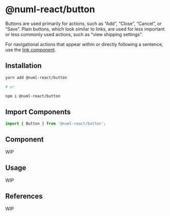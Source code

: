 # @numl-react/button

Buttons are used primarily for actions, such as “Add”, “Close”, “Cancel”, or “Save”. Plain buttons, which look similar to links, are used for less important or less commonly used actions, such as “view shipping settings”.

For navigational actions that appear within or directly following a sentence, use the [link component](https://github.com/numldesign/numl-react/tree/master/packages/Atoms/Link).

## Installation

```sh
yarn add @numl-react/button

# or

npm i @numl-react/button
```

## Import Components

```jsx
import { Button } from '@numl-react/button';
```

## Component

WIP

## Usage

WIP

## References

WIP
